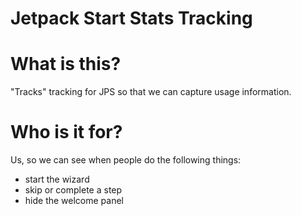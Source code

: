 Jetpack Start Stats Tracking
============================

# What is this?

"Tracks" tracking for JPS so that we can capture usage information.

# Who is it for?

Us, so we can see when people do the following things:

* start the wizard
* skip or complete a step
* hide the welcome panel